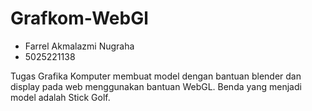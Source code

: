 # Grafkom-WebGl

- Farrel Akmalazmi Nugraha
- 5025221138

Tugas Grafika Komputer membuat model dengan bantuan blender dan display pada web menggunakan bantuan WebGL. Benda yang menjadi model adalah Stick Golf.

